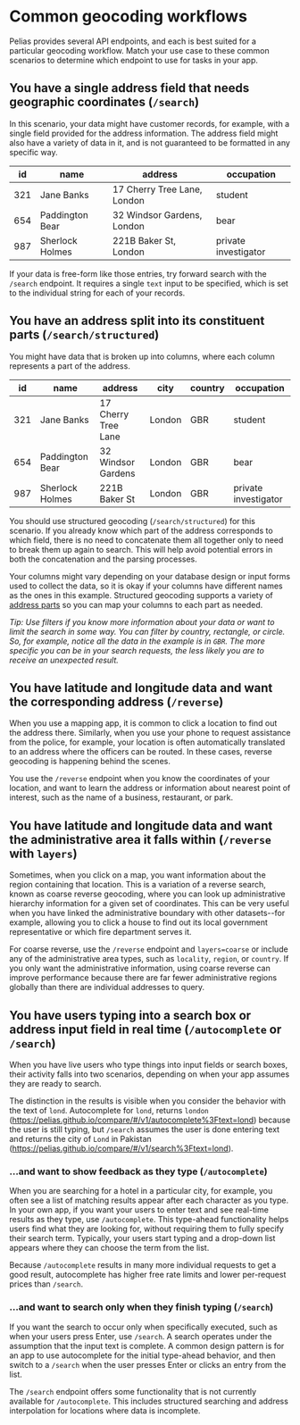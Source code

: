 # Common geocoding workflows

Pelias provides several API endpoints, and each is best suited for a particular geocoding workflow. Match your use case to these common scenarios to determine which endpoint to use for tasks in your app.

## You have a single address field that needs geographic coordinates (`/search`)

In this scenario, your data might have customer records, for example, with a single field provided for the address information. The address field might also have a variety of data in it, and is not guaranteed to be formatted in any specific way.

|id|name|address|occupation|
|---|---|---|---|
|321|Jane Banks|17 Cherry Tree Lane, London|student|
|654|Paddington Bear|32 Windsor Gardens, London|bear|
|987|Sherlock Holmes|221B Baker St, London|private investigator|

If your data is free-form like those entries, try forward search with the `/search` endpoint. It requires a single `text` input to be specified, which is set to the individual string for each of your records.

## You have an address split into its constituent parts (`/search/structured`)

You might have data that is broken up into columns, where each column represents a part of the address.

|id|name|address|city|country|occupation|
|---|---|---|---|---|---|
|321|Jane Banks|17 Cherry Tree Lane|London|GBR|student|
|654|Paddington Bear|32 Windsor Gardens|London|GBR|bear|
|987|Sherlock Holmes|221B Baker St|London|GBR|private investigator|

You should use structured geocoding (`/search/structured`) for this scenario. If you already know which part of the address corresponds to which field, there is no need to concatenate them all together only to need to break them up again to search. This will help avoid potential errors in both the concatenation and the parsing processes.

Your columns might vary depending on your database design or input forms used to collect the data, so it is okay if your columns have different names as the ones in this example. Structured geocoding supports a variety of [address parts](structured-geocoding.md#structured-geocoding-parameters) so you can map your columns to each part as needed.

_Tip: Use filters if you know more information about your data or want to limit the search in some way. You can filter by country, rectangle, or circle. So, for example, notice all the data in the example is in `GBR`. The more specific you can be in your search requests, the less likely you are to receive an unexpected result._

## You have latitude and longitude data and want the corresponding address (`/reverse`)

When you use a mapping app, it is common to click a location to find out the address there. Similarly, when you use your phone to request assistance from the police, for example, your location is often automatically translated to an address where the officers can be routed. In these cases, reverse geocoding is happening behind the scenes.

You use the `/reverse` endpoint when you know the coordinates of your location, and want to learn the address or information about nearest point of interest, such as the name of a business, restaurant, or park.

## You have latitude and longitude data and want the administrative area it falls within (`/reverse` with `layers`)

Sometimes, when you click on a map, you want information about the region containing that location. This is a variation of a reverse search, known as coarse reverse geocoding, where you can look up administrative hierarchy information for a given set of coordinates. This can be very useful when you have linked the administrative boundary with other datasets--for example, allowing you to click a house to find out its local government representative or which fire department serves it.

For coarse reverse, use the `/reverse` endpoint and `layers=coarse` or include any of the administrative area types, such as `locality`, `region`, or `country`. If you only want the administrative information, using coarse reverse can improve performance because there are far fewer administrative regions globally than there are individual addresses to query.

## You have users typing into a search box or address input field in real time (`/autocomplete` or `/search`)

When you have live users who type things into input fields or search boxes, their activity falls into two scenarios, depending on when your app assumes they are ready to search.

The distinction in the results is visible when you consider the behavior with the text of `lond`. Autocomplete for `lond`, returns `london` (https://pelias.github.io/compare/#/v1/autocomplete%3Ftext=lond) because the user is still typing, but `/search` assumes the user is done entering text and returns the city of `Lond` in Pakistan (https://pelias.github.io/compare/#/v1/search%3Ftext=lond).

### ...and want to show feedback as they type (`/autocomplete`)

When you are searching for a hotel in a particular city, for example, you often see a list of matching results appear after each character as you type. In your own app, if you want your users to enter text and see real-time results as they type, use `/autocomplete`. This type-ahead functionality helps users find what they are looking for, without requiring them to fully specify their search term. Typically, your users start typing and a drop-down list appears where they can choose the term from the list.

Because `/autocomplete` results in many more individual requests to get a good result, autocomplete has higher free rate limits and lower per-request prices than `/search`.

### ...and want to search only when they finish typing (`/search`)

If you want the search to occur only when specifically executed, such as when your users press Enter, use `/search`. A search operates under the assumption that the input text is complete. A common design pattern is for an app to use autocomplete for the initial type-ahead behavior, and then switch to a `/search` when the user presses Enter or clicks an entry from the list.

The `/search` endpoint offers some functionality that is not currently available for `/autocomplete`. This includes structured searching and address interpolation for locations where data is incomplete.
